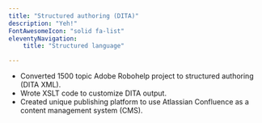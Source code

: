 ```yaml
---
title: "Structured authoring (DITA)"
description: "Yeh!"
FontAwesomeIcon: "solid fa-list"
eleventyNavigation:
    title: "Structured language"

---
```


- Converted 1500 topic Adobe Robohelp project to structured authoring (DITA XML).
- Wrote XSLT code to customize DITA output.
- Created unique publishing platform to use Atlassian Confluence as a content management system (CMS).
